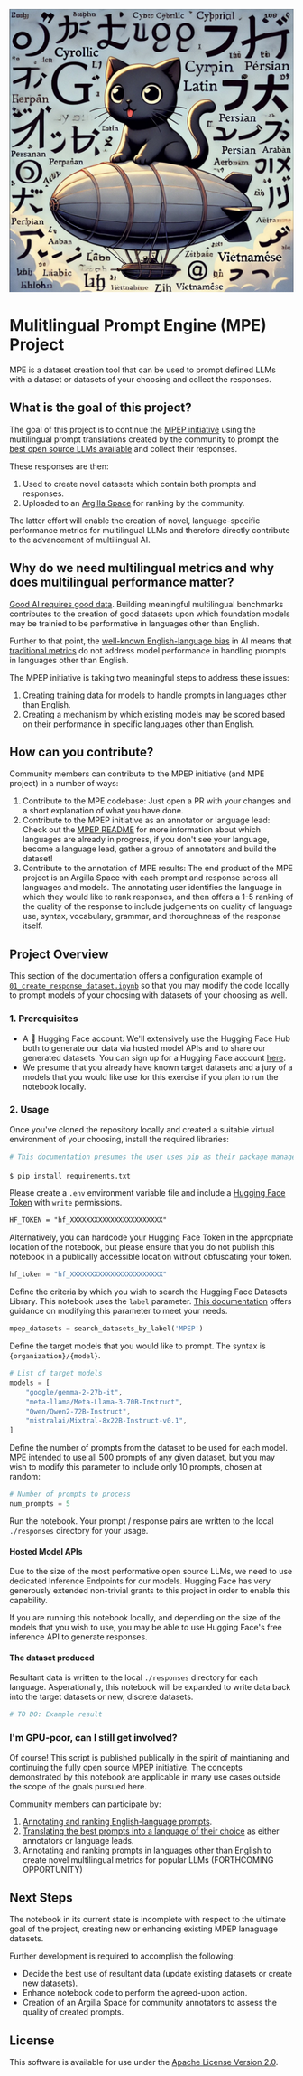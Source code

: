 ![mpe-logo](./assets/mpe-logo.png.jpg)

# Mulitlingual Prompt Engine (MPE) Project

MPE is a dataset creation tool that can be used to prompt defined LLMs with a dataset or datasets of your choosing and collect the responses.

## What is the goal of this project?

The goal of this project is to continue the [MPEP initiative](../../community-efforts/prompt_translation/README.md) using the multilingual prompt translations created by the community to prompt the [best open source LLMs available](https://huggingface.co/spaces/open-llm-leaderboard/open_llm_leaderboard) and collect their responses. 

These responses are then:

1. Used to create novel datasets which contain both prompts and responses.
2. Uploaded to an [Argilla Space](https://huggingface.co/docs/hub/en/spaces-sdks-docker-argilla) for ranking by the community.

The latter effort will enable the creation of novel, language-specific performance metrics for multilingual LLMs and therefore directly contribute to the advancement of multilingual AI.

## Why do we need multilingual metrics and why does multilingual performance matter?

[Good AI requires good data](https://huggingface.co/blog/ethics-soc-6). Building meaningful multilingual benchmarks contributes to the creation of good datasets upon which foundation models may be trainied to be performative in languages other than English.

Further to that point, the [well-known English-language bias](https://www.axios.com/2023/09/08/ai-language-gap-chatgpt) in AI means that [traditional metrics](https://huggingface.co/docs/leaderboards/open_llm_leaderboard/about) do not address model performance in handling prompts in languages other than English.

The MPEP initiative is taking two meaningful steps to address these issues:

1. Creating training data for models to handle prompts in languages other than English.
2. Creating a mechanism by which existing models may be scored based on their performance in specific languages other than English.

## How can you contribute?

Community members can contribute to the MPEP initiative (and MPE project) in a number of ways:

1. Contribute to the MPE codebase: Just open a PR with your changes and a short explanation of what you have done.
2. Contribute to the MPEP initiative as an annotator or language lead: Check out the [MPEP README](../../community-efforts/prompt_translation/README.md) for more information about which languages are already in progress, if you don't see your language, become a language lead, gather a group of annotators and build the dataset!
3. Contribute to the annotation of MPE results: The end product of the MPE project is an Argilla Space with each prompt and response across all languages and models. The annotating user identifies the language in which they would like to rank responses, and then offers a 1-5 ranking of the quality of the response to include judgements on quality of language use, syntax, vocabulary, grammar, and thoroughness of the response itself.

## Project Overview

This section of the documentation offers a configuration example of [`01_create_response_dataset.ipynb`](./01_create_response_dataset.ipynb) so that you may modify the code locally to prompt models of your choosing with datasets of your choosing as well.

### 1. Prerequisites

* A 🤗 Hugging Face account: We'll extensively use the Hugging Face Hub both to generate our data via hosted model APIs and to share our generated datasets. You can sign up for a Hugging Face account [here](https://huggingface.co/join).
* We presume that you already have known target datasets and a jury of a models that you would like use for this exercise if you plan to run the notebook locally.

### 2. Usage

Once you've cloned the repository locally and created a suitable virtual environment of your choosing, install the required libraries:

```bash
# This documentation presumes the user uses pip as their package manager, but ./environment.yml is also provided for conda users

$ pip install requirements.txt
```

Please create a `.env` environment variable file and include a [Hugging Face Token](https://huggingface.co/settings/tokens) with `write` permissions.

```txt
HF_TOKEN = "hf_XXXXXXXXXXXXXXXXXXXXXXX"
```

Alternatively, you can hardcode your Hugging Face Token in the appropriate location of the notebook, but please ensure that you do not publish this notebook in a publically accessible location without obfuscating your token.

```python
hf_token = "hf_XXXXXXXXXXXXXXXXXXXXXXX"
```

Define the criteria by which you wish to search the Hugging Face Datasets Library. This notebook uses the `label` parameter. [This documentation](https://huggingface.co/docs/huggingface_hub/v0.23.4/en/package_reference/hf_api#huggingface_hub.HfApi.list_datasets) offers guidance on modifying this parameter to meet your needs.

```python
mpep_datasets = search_datasets_by_label('MPEP')
```

Define the target models that you would like to prompt. The syntax is `{organization}/{model}`.

```python
# List of target models
models = [
    "google/gemma-2-27b-it",
    "meta-llama/Meta-Llama-3-70B-Instruct",
    "Qwen/Qwen2-72B-Instruct",
    "mistralai/Mixtral-8x22B-Instruct-v0.1",
]
```

Define the number of prompts from the dataset to be used for each model. MPE intended to use all 500 prompts of any given dataset, but you may wish to modify this parameter to include only 10 prompts, chosen at random: 

```python
# Number of prompts to process
num_prompts = 5
```

Run the notebook. Your prompt / response pairs are written to the local `./responses` directory for your usage.

#### Hosted Model APIs

Due to the size of the most performative open source LLMs, we need to use dedicated Inference Endpoints for our models. Hugging Face has very generously extended non-trivial grants to this project in order to enable this capability.

If you are running this notebook locally, and depending on the size of the models that you wish to use, you may be able to use Hugging Face's free inference API to generate responses.

#### The dataset produced

Resultant data is written to the local `./responses` directory for each language. Asperationally, this notebook will be expanded to write data back into the target datasets or new, discrete datasets.

```python
# TO DO: Example result
```

### I'm GPU-poor, can I still get involved?

Of course! This script is published publically in the spirit of maintianing and continuing the fully open source MPEP initiative. The concepts demonstrated by this notebook are applicable in many use cases outside the scope of the goals pursued here. 

Community members can participate by:

1. [Annotating and ranking English-language prompts](https://huggingface.co/spaces/DIBT/prompt-collective).
2. [Translating the best prompts into a language of their choice](../../community-efforts/prompt_translation/README.md) as either annotators or language leads.
3. Annotating and ranking prompts in languages other than English to create novel multilingual metrics for popular LLMs (FORTHCOMING OPPORTUNITY)

## Next Steps

The notebook in its current state is incomplete with respect to the ultimate goal of the project, creating new or enhancing existing MPEP lanaguage datasets.

Further development is required to accomplish the following:

* Decide the best use of resultant data (update existing datasets or create new datasets).
* Enhance notebook code to perform the agreed-upon action.
* Creation of an Argilla Space for community annotators to assess the quality of created prompts.

## License

This software is available for use under the [Apache License Version 2.0](./LICENSE).
